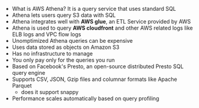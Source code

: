 - What is AWS Athena?  It is a query service that uses standard SQL
- Athena lets users query S3 data with SQL 
- Athena integrates well with **AWS glue**, an ETL Service provided by AWS 
- Athena is used to query **AWS cloudfront** and other AWS related logs like ELB logs and VPC flow logs 
- Unomptimized Athena queries can be expensive
- Uses data stored as objects on Amazon S3
- Has no infrastructure to manage
- You only pay only for the queries you run
- Based on Facebook's Presto, an open-source distributed Presto SQL query engine
- Supports CSV, JSON, Gzip files and columnar formats like Apache Parquet
  - does it support snappy
- Performance scales automatically based on query profiling
